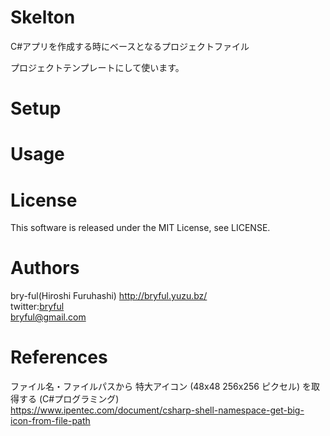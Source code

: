 ﻿# Skelton

C#アプリを作成する時にベースとなるプロジェクトファイル  
  
プロジェクトテンプレートにして使います。  


# Setup

# Usage


# License

This software is released under the MIT License, see LICENSE. 

# Authors

bry-ful(Hiroshi Furuhashi) http://bryful.yuzu.bz/  
twitter:[bryful](https://twitter.com/bryful)  
bryful@gmail.com  

# References

ファイル名・ファイルパスから 特大アイコン (48x48 256x256 ピクセル) を取得する (C#プログラミング)  
https://www.ipentec.com/document/csharp-shell-namespace-get-big-icon-from-file-path  



